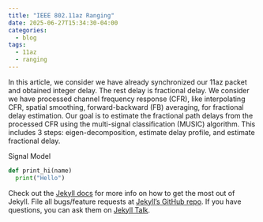 ```yaml
---
title: "IEEE 802.11az Ranging"
date: 2025-06-27T15:34:30-04:00
categories:
  - blog
tags:
  - 11az
  - ranging
---
```


In this article, we consider we have already synchronized our 11az packet and obtained integer delay. The rest delay is fractional delay. We consider we have processed channel frequency response (CFR), like interpolating CFR, spatial smoothing, forward-backward (FB) averaging, for fractional delay estimation. Our goal is to estimate the fractional path delays from the processed CFR using the multi-signal classification (MUSIC) algorithm. This includes 3 steps: eigen-decomposition, estimate delay profile, and estimate fractional delay.

Signal Model

```python
def print_hi(name)
  print("Hello")
```

Check out the [Jekyll docs][jekyll-docs] for more info on how to get the most out of Jekyll. File all bugs/feature requests at [Jekyll’s GitHub repo][jekyll-gh]. If you have questions, you can ask them on [Jekyll Talk][jekyll-talk].

[jekyll-docs]: https://jekyllrb.com/docs/home
[jekyll-gh]:   https://github.com/jekyll/jekyll
[jekyll-talk]: https://talk.jekyllrb.com/
